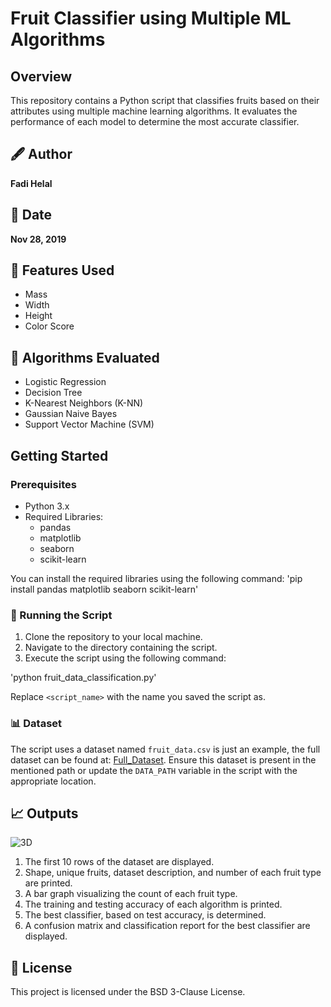 # Fruit Classifier using Multiple ML Algorithms

## Overview
This repository contains a Python script that classifies fruits based on their attributes using multiple machine learning algorithms. It evaluates the performance of each model to determine the most accurate classifier. 

## 🖋 Author
**Fadi Helal**

## 📅 Date
**Nov 28, 2019**

## 🍎 Features Used
- Mass
- Width
- Height
- Color Score

## 🤖 Algorithms Evaluated
- Logistic Regression
- Decision Tree
- K-Nearest Neighbors (K-NN)
- Gaussian Naive Bayes
- Support Vector Machine (SVM)

## Getting Started

### Prerequisites
- Python 3.x
- Required Libraries:
  - pandas
  - matplotlib
  - seaborn
  - scikit-learn

You can install the required libraries using the following command:
'pip install pandas matplotlib seaborn scikit-learn'

### 🏃 Running the Script
1. Clone the repository to your local machine.
2. Navigate to the directory containing the script.
3. Execute the script using the following command:

'python fruit_data_classification.py'

Replace `<script_name>` with the name you saved the script as.

### 📊 Dataset
The script uses a dataset named `fruit_data.csv` is just an example, the full dataset can be found at:  [Full_Dataset](https://www.kaggle.com/datasets/moltean/fruits). Ensure this dataset is present in the mentioned path or update the `DATA_PATH` variable in the script with the appropriate location.

## 📈 Outputs
![3D](https://github.com/SAIPRONE/fruit_data/assets/95390348/6b6cbda7-1875-47a6-addf-f8e93d525280)

1. The first 10 rows of the dataset are displayed.
2. Shape, unique fruits, dataset description, and number of each fruit type are printed.
3. A bar graph visualizing the count of each fruit type.
4. The training and testing accuracy of each algorithm is printed.
5. The best classifier, based on test accuracy, is determined.
6. A confusion matrix and classification report for the best classifier are displayed.

## 📄 License
This project is licensed under the BSD 3-Clause License.

